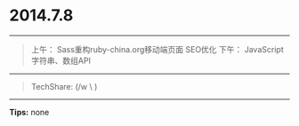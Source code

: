 # 2014.7.8
---

> 上午：
	Sass重构ruby-china.org移动端页面
	SEO优化
  下午：
    JavaScript字符串、数组API

---

> TechShare:
	(/w \ )

---

**Tips:**
none
